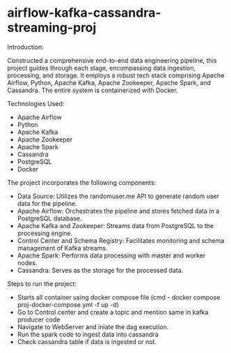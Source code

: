 # airflow-kafka-cassandra-streaming-proj

Introduction:

Constructed a comprehensive end-to-end data engineering pipeline, this project guides through each stage, encompassing data ingestion, processing, and storage. It employs a robust tech stack comprising Apache Airflow, Python, Apache Kafka, Apache Zookeeper, Apache Spark, and Cassandra. The entire system is containerized with Docker.

Technologies Used:

- Apache Airflow
- Python
- Apache Kafka
- Apache Zookeeper
- Apache Spark
- Cassandra
- PostgreSQL
- Docker

The project incorporates the following components:

- Data Source: Utilizes the randomuser.me API to generate random user data for the pipeline.
- Apache Airflow: Orchestrates the pipeline and stores fetched data in a PostgreSQL database.
- Apache Kafka and Zookeeper: Streams data from PostgreSQL to the processing engine.
- Control Center and Schema Registry: Facilitates monitoring and schema management of Kafka streams.
- Apache Spark: Performs data processing with master and worker nodes.
- Cassandra: Serves as the storage for the processed data.

Steps to run the project:

- Starts all container using docker compose file (cmd - docker compose proj-docker-compose.yml -f up -d)
- Go to Control center and create a topic and mention same in kafka producer code
- Navigate to WebServer and iniate the dag execution.
- Run the spark code to ingest data into cassandra
- Check cassandra table if data is ingested or not.




